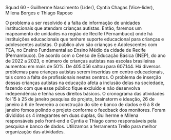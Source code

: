Squad 60 - Guilherme Nascimento (Líder), Cyntia Chagas (Vice-líder), Milena Borges e Thiago Raposo

O problema a ser resolvido é a falta de informação de unidades institucionais que atendam crianças autistas. Então, faremos um mapeamento de unidades na região de Recife (Pernambuco) onde há instituições educacionais que tenham suporte educacional para crianças e adolescentes autistas.
O público alvo são crianças e Adolescentes com TEA, no Ensino Fundamental ao Ensino Médio da cidade de Recife (Pernambuco).
De acordo com o Censo de Educação Básica (INEP), do ano de 2022 a 2023, o número de crianças autistas nas escolas brasileiras aumentou em mais de 50%. De 405.056 saltou para 607.144. Há diversos problemas para crianças autistas serem inseridas em centro educacionais, tais como a falta de profissionais nestes centros.
O problema de inserção dessas crianças autistas na educação afeta a inclusão delas na sociedade, fazendo com que esse público fique excluído e não desenvolva independência e tenha seus direitos básicos.
O cronograma das atividades foi 15 à 25 de janeiro pesquisa do projeto, brainstorm e ideação, 26 de janeiro à 6 de fevereiro a construção do site e banco de dados e 6 à 8 de janeiro fomos polindo o projeto conforme o feedback dos monitores.
Foram divididos os 4 integrantes em duas duplas, Guilherme e Milena responsáveis pelo front-end e Cyntia e Thiago como responsáveis pela pesquisa e banco de dados.
Utilizamos a ferramenta Trello para melhor organização das atividades.
